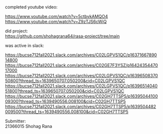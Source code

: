 completed youtube video:

https://www.youtube.com/watch?v=5ctbvkAMQO4 \
https://www.youtube.com/watch?v=Z9zTJS6cWiQ

did project: \
https://github.com/shohagrana64/rasa-project/tree/main

was active in slack:

https://bucse712fall2021.slack.com/archives/C02LGPVS1QC/p1637166789014800
https://bucse712fall2021.slack.com/archives/C02GE7F3YSZ/p1642435447017000
https://bucse712fall2021.slack.com/archives/C02LGPVS1QC/p1639650837050800?thread_ts=1639650707.050200&cid=C02LGPVS1QC
https://bucse712fall2021.slack.com/archives/C02LGPVS1QC/p1639651404051800?thread_ts=1639650707.050200&cid=C02LGPVS1QC
https://bucse712fall2021.slack.com/archives/C02GH7TTSP5/p1639504410009300?thread_ts=1639490556.008100&cid=C02GH7TTSP5
https://bucse712fall2021.slack.com/archives/C02GH7TTSP5/p1639504482009500?thread_ts=1639490556.008100&cid=C02GH7TTSP5

Submitter: \
21366015 Shohag Rana